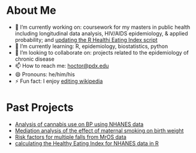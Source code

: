 # About Me

- 🔭 I’m currently working on: coursework for my masters in public health including longitudinal data analysis, HIV/AIDS epidemiology, & applied probability; and [updating the R Healthi Eating Index script](https://github.com/matthew-hoctor/hei2)
- 🌱 I’m currently learning: R, epidemiology, biostatistics, python
- 👯 I’m looking to collaborate on: projects related to the epidemiology of chronic disease
- 📫 How to reach me: hoctor@pdx.edu
- 😄 Pronouns: he/him/his
- ⚡ Fun fact: I enjoy [editing wikipedia](https://en.wikipedia.org/wiki/User:Matthew_Hoctor)

# Past Projects

- [Analysis of cannabis use on BP using NHANES data](https://github.com/matthew-hoctor/Marijuana-HTN---EPI536)
- [Mediation analysis of the effect of maternal smoking on birth weight](https://github.com/matthew-hoctor/BSTA512-Project)
- [Risk factors for multiple falls from MrOS data](https://github.com/matthew-hoctor/BSTA513-Group6-project)
- [calculating the Healthy Eating Index for NHANES data in R](https://github.com/matthew-hoctor/hei2)
